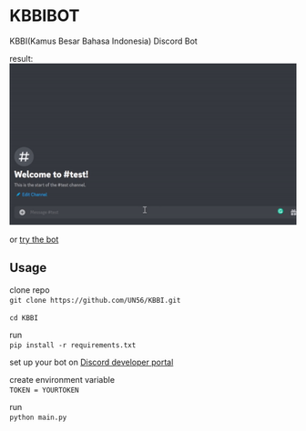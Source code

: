 # KBBIBOT
 KBBI(Kamus Besar Bahasa Indonesia) Discord Bot

 result:  
 ![](https://github.com/UN56/KBBIBOT/blob/main/GIF.gif)  

 or [try the bot](https://discord.com/api/oauth2/authorize?client_id=1060564101325131817&permissions=8&scope=bot)

## Usage

clone repo  
`git clone https://github.com/UN56/KBBI.git`

`cd KBBI`

run  
`pip install -r requirements.txt`

set up your bot on [Discord developer portal](https://discord.com/developers/)

create environment variable  
`TOKEN = YOURTOKEN`

run  
`python main.py`